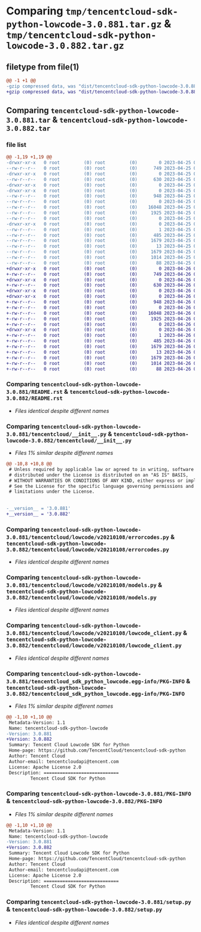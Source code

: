 # Comparing `tmp/tencentcloud-sdk-python-lowcode-3.0.881.tar.gz` & `tmp/tencentcloud-sdk-python-lowcode-3.0.882.tar.gz`

## filetype from file(1)

```diff
@@ -1 +1 @@
-gzip compressed data, was "dist/tencentcloud-sdk-python-lowcode-3.0.881.tar", last modified: Tue Apr 25 00:44:25 2023, max compression
+gzip compressed data, was "dist/tencentcloud-sdk-python-lowcode-3.0.882.tar", last modified: Wed Apr 26 03:37:50 2023, max compression
```

## Comparing `tencentcloud-sdk-python-lowcode-3.0.881.tar` & `tencentcloud-sdk-python-lowcode-3.0.882.tar`

### file list

```diff
@@ -1,19 +1,19 @@
-drwxr-xr-x   0 root         (0) root         (0)        0 2023-04-25 00:44:25.000000 tencentcloud-sdk-python-lowcode-3.0.881/
--rw-r--r--   0 root         (0) root         (0)      749 2023-04-25 00:44:25.000000 tencentcloud-sdk-python-lowcode-3.0.881/README.rst
-drwxr-xr-x   0 root         (0) root         (0)        0 2023-04-25 00:44:25.000000 tencentcloud-sdk-python-lowcode-3.0.881/tencentcloud/
--rw-r--r--   0 root         (0) root         (0)      630 2023-04-25 00:44:25.000000 tencentcloud-sdk-python-lowcode-3.0.881/tencentcloud/__init__.py
-drwxr-xr-x   0 root         (0) root         (0)        0 2023-04-25 00:44:25.000000 tencentcloud-sdk-python-lowcode-3.0.881/tencentcloud/lowcode/
-drwxr-xr-x   0 root         (0) root         (0)        0 2023-04-25 00:44:25.000000 tencentcloud-sdk-python-lowcode-3.0.881/tencentcloud/lowcode/v20210108/
--rw-r--r--   0 root         (0) root         (0)      948 2023-04-25 00:44:25.000000 tencentcloud-sdk-python-lowcode-3.0.881/tencentcloud/lowcode/v20210108/errorcodes.py
--rw-r--r--   0 root         (0) root         (0)        0 2023-04-25 00:44:25.000000 tencentcloud-sdk-python-lowcode-3.0.881/tencentcloud/lowcode/v20210108/__init__.py
--rw-r--r--   0 root         (0) root         (0)    16048 2023-04-25 00:44:25.000000 tencentcloud-sdk-python-lowcode-3.0.881/tencentcloud/lowcode/v20210108/models.py
--rw-r--r--   0 root         (0) root         (0)     1925 2023-04-25 00:44:25.000000 tencentcloud-sdk-python-lowcode-3.0.881/tencentcloud/lowcode/v20210108/lowcode_client.py
--rw-r--r--   0 root         (0) root         (0)        0 2023-04-25 00:44:25.000000 tencentcloud-sdk-python-lowcode-3.0.881/tencentcloud/lowcode/__init__.py
-drwxr-xr-x   0 root         (0) root         (0)        0 2023-04-25 00:44:25.000000 tencentcloud-sdk-python-lowcode-3.0.881/tencentcloud_sdk_python_lowcode.egg-info/
--rw-r--r--   0 root         (0) root         (0)        1 2023-04-25 00:44:25.000000 tencentcloud-sdk-python-lowcode-3.0.881/tencentcloud_sdk_python_lowcode.egg-info/dependency_links.txt
--rw-r--r--   0 root         (0) root         (0)      485 2023-04-25 00:44:25.000000 tencentcloud-sdk-python-lowcode-3.0.881/tencentcloud_sdk_python_lowcode.egg-info/SOURCES.txt
--rw-r--r--   0 root         (0) root         (0)     1679 2023-04-25 00:44:25.000000 tencentcloud-sdk-python-lowcode-3.0.881/tencentcloud_sdk_python_lowcode.egg-info/PKG-INFO
--rw-r--r--   0 root         (0) root         (0)       13 2023-04-25 00:44:25.000000 tencentcloud-sdk-python-lowcode-3.0.881/tencentcloud_sdk_python_lowcode.egg-info/top_level.txt
--rw-r--r--   0 root         (0) root         (0)     1679 2023-04-25 00:44:25.000000 tencentcloud-sdk-python-lowcode-3.0.881/PKG-INFO
--rw-r--r--   0 root         (0) root         (0)     1014 2023-04-25 00:44:25.000000 tencentcloud-sdk-python-lowcode-3.0.881/setup.py
--rw-r--r--   0 root         (0) root         (0)       88 2023-04-25 00:44:25.000000 tencentcloud-sdk-python-lowcode-3.0.881/setup.cfg
+drwxr-xr-x   0 root         (0) root         (0)        0 2023-04-26 03:37:50.000000 tencentcloud-sdk-python-lowcode-3.0.882/
+-rw-r--r--   0 root         (0) root         (0)      749 2023-04-26 03:37:50.000000 tencentcloud-sdk-python-lowcode-3.0.882/README.rst
+drwxr-xr-x   0 root         (0) root         (0)        0 2023-04-26 03:37:50.000000 tencentcloud-sdk-python-lowcode-3.0.882/tencentcloud/
+-rw-r--r--   0 root         (0) root         (0)      630 2023-04-26 03:37:50.000000 tencentcloud-sdk-python-lowcode-3.0.882/tencentcloud/__init__.py
+drwxr-xr-x   0 root         (0) root         (0)        0 2023-04-26 03:37:50.000000 tencentcloud-sdk-python-lowcode-3.0.882/tencentcloud/lowcode/
+drwxr-xr-x   0 root         (0) root         (0)        0 2023-04-26 03:37:50.000000 tencentcloud-sdk-python-lowcode-3.0.882/tencentcloud/lowcode/v20210108/
+-rw-r--r--   0 root         (0) root         (0)      948 2023-04-26 03:37:50.000000 tencentcloud-sdk-python-lowcode-3.0.882/tencentcloud/lowcode/v20210108/errorcodes.py
+-rw-r--r--   0 root         (0) root         (0)        0 2023-04-26 03:37:50.000000 tencentcloud-sdk-python-lowcode-3.0.882/tencentcloud/lowcode/v20210108/__init__.py
+-rw-r--r--   0 root         (0) root         (0)    16048 2023-04-26 03:37:50.000000 tencentcloud-sdk-python-lowcode-3.0.882/tencentcloud/lowcode/v20210108/models.py
+-rw-r--r--   0 root         (0) root         (0)     1925 2023-04-26 03:37:50.000000 tencentcloud-sdk-python-lowcode-3.0.882/tencentcloud/lowcode/v20210108/lowcode_client.py
+-rw-r--r--   0 root         (0) root         (0)        0 2023-04-26 03:37:50.000000 tencentcloud-sdk-python-lowcode-3.0.882/tencentcloud/lowcode/__init__.py
+drwxr-xr-x   0 root         (0) root         (0)        0 2023-04-26 03:37:50.000000 tencentcloud-sdk-python-lowcode-3.0.882/tencentcloud_sdk_python_lowcode.egg-info/
+-rw-r--r--   0 root         (0) root         (0)        1 2023-04-26 03:37:50.000000 tencentcloud-sdk-python-lowcode-3.0.882/tencentcloud_sdk_python_lowcode.egg-info/dependency_links.txt
+-rw-r--r--   0 root         (0) root         (0)      485 2023-04-26 03:37:50.000000 tencentcloud-sdk-python-lowcode-3.0.882/tencentcloud_sdk_python_lowcode.egg-info/SOURCES.txt
+-rw-r--r--   0 root         (0) root         (0)     1679 2023-04-26 03:37:50.000000 tencentcloud-sdk-python-lowcode-3.0.882/tencentcloud_sdk_python_lowcode.egg-info/PKG-INFO
+-rw-r--r--   0 root         (0) root         (0)       13 2023-04-26 03:37:50.000000 tencentcloud-sdk-python-lowcode-3.0.882/tencentcloud_sdk_python_lowcode.egg-info/top_level.txt
+-rw-r--r--   0 root         (0) root         (0)     1679 2023-04-26 03:37:50.000000 tencentcloud-sdk-python-lowcode-3.0.882/PKG-INFO
+-rw-r--r--   0 root         (0) root         (0)     1014 2023-04-26 03:37:50.000000 tencentcloud-sdk-python-lowcode-3.0.882/setup.py
+-rw-r--r--   0 root         (0) root         (0)       88 2023-04-26 03:37:50.000000 tencentcloud-sdk-python-lowcode-3.0.882/setup.cfg
```

### Comparing `tencentcloud-sdk-python-lowcode-3.0.881/README.rst` & `tencentcloud-sdk-python-lowcode-3.0.882/README.rst`

 * *Files identical despite different names*

### Comparing `tencentcloud-sdk-python-lowcode-3.0.881/tencentcloud/__init__.py` & `tencentcloud-sdk-python-lowcode-3.0.882/tencentcloud/__init__.py`

 * *Files 1% similar despite different names*

```diff
@@ -10,8 +10,8 @@
 # Unless required by applicable law or agreed to in writing, software
 # distributed under the License is distributed on an "AS IS" BASIS,
 # WITHOUT WARRANTIES OR CONDITIONS OF ANY KIND, either express or implied.
 # See the License for the specific language governing permissions and
 # limitations under the License.
 
 
-__version__ = '3.0.881'
+__version__ = '3.0.882'
```

### Comparing `tencentcloud-sdk-python-lowcode-3.0.881/tencentcloud/lowcode/v20210108/errorcodes.py` & `tencentcloud-sdk-python-lowcode-3.0.882/tencentcloud/lowcode/v20210108/errorcodes.py`

 * *Files identical despite different names*

### Comparing `tencentcloud-sdk-python-lowcode-3.0.881/tencentcloud/lowcode/v20210108/models.py` & `tencentcloud-sdk-python-lowcode-3.0.882/tencentcloud/lowcode/v20210108/models.py`

 * *Files identical despite different names*

### Comparing `tencentcloud-sdk-python-lowcode-3.0.881/tencentcloud/lowcode/v20210108/lowcode_client.py` & `tencentcloud-sdk-python-lowcode-3.0.882/tencentcloud/lowcode/v20210108/lowcode_client.py`

 * *Files identical despite different names*

### Comparing `tencentcloud-sdk-python-lowcode-3.0.881/tencentcloud_sdk_python_lowcode.egg-info/PKG-INFO` & `tencentcloud-sdk-python-lowcode-3.0.882/tencentcloud_sdk_python_lowcode.egg-info/PKG-INFO`

 * *Files 1% similar despite different names*

```diff
@@ -1,10 +1,10 @@
 Metadata-Version: 1.1
 Name: tencentcloud-sdk-python-lowcode
-Version: 3.0.881
+Version: 3.0.882
 Summary: Tencent Cloud Lowcode SDK for Python
 Home-page: https://github.com/TencentCloud/tencentcloud-sdk-python
 Author: Tencent Cloud
 Author-email: tencentcloudapi@tencent.com
 License: Apache License 2.0
 Description: ============================
         Tencent Cloud SDK for Python
```

### Comparing `tencentcloud-sdk-python-lowcode-3.0.881/PKG-INFO` & `tencentcloud-sdk-python-lowcode-3.0.882/PKG-INFO`

 * *Files 1% similar despite different names*

```diff
@@ -1,10 +1,10 @@
 Metadata-Version: 1.1
 Name: tencentcloud-sdk-python-lowcode
-Version: 3.0.881
+Version: 3.0.882
 Summary: Tencent Cloud Lowcode SDK for Python
 Home-page: https://github.com/TencentCloud/tencentcloud-sdk-python
 Author: Tencent Cloud
 Author-email: tencentcloudapi@tencent.com
 License: Apache License 2.0
 Description: ============================
         Tencent Cloud SDK for Python
```

### Comparing `tencentcloud-sdk-python-lowcode-3.0.881/setup.py` & `tencentcloud-sdk-python-lowcode-3.0.882/setup.py`

 * *Files identical despite different names*

